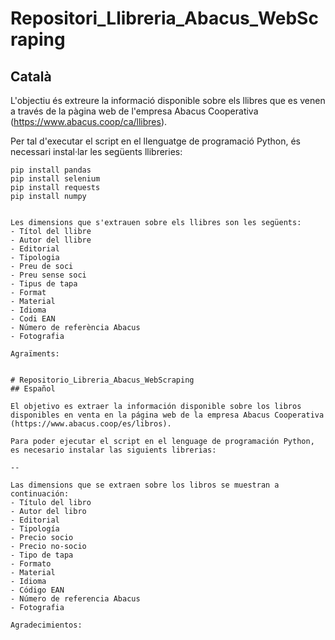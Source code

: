 # Repositori_Llibreria_Abacus_WebScraping
## Català

L'objectiu és extreure la informació disponible sobre els llibres que es venen a través de la pàgina web de l'empresa Abacus Cooperativa (https://www.abacus.coop/ca/llibres).

Per tal d'executar el script en el llenguatge de programació Python, és necessari instal·lar les següents llibreries:

```
pip install pandas
pip install selenium
pip install requests
pip install numpy


Les dimensions que s'extrauen sobre els llibres son les següents:
- Títol del llibre
- Autor del llibre
- Editorial
- Tipologia
- Preu de soci
- Preu sense soci
- Tipus de tapa
- Format
- Material
- Idioma
- Codi EAN
- Número de referència Abacus
- Fotografia

Agraïments:


# Repositorio_Libreria_Abacus_WebScraping
## Español

El objetivo es extraer la información disponible sobre los libros disponibles en venta en la página web de la empresa Abacus Cooperativa (https://www.abacus.coop/es/libros).

Para poder ejecutar el script en el lenguage de programación Python, es necesario instalar las siguients librerias:

--

Las dimensions que se extraen sobre los libros se muestran a continuación:
- Título del libro
- Autor del libro
- Editorial
- Tipología
- Precio socio
- Precio no-socio
- Tipo de tapa
- Formato
- Material
- Idioma
- Código EAN
- Número de referencia Abacus
- Fotografia

Agradecimientos:


